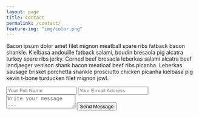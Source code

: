 ```yaml
---
layout: page
title: Contact
permalink: /contact/
feature-img: "img/color.png"
---
```


Bacon ipsum dolor amet filet mignon meatball spare ribs fatback bacon shankle. Kielbasa andouille fatback salami, boudin bresaola pig alcatra turkey spare ribs jerky. Corned beef bresaola leberkas salami alcatra beef landjaeger venison shank bacon meatloaf beef ribs picanha. Leberkas sausage brisket porchetta shankle prosciutto chicken picanha kielbasa pig kevin t-bone turducken filet mignon jowl.

<!-- The action attribute defines the action to be performed when the form is submitted. -->
<!-- Normally, the form data is sent to a web page on the server when the user clicks on the submit button. -->
<!-- The form-handler is typically a server page with a script for processing input data. -->
<form action="https://getsimpleform.com/messages?form_api_token=515748d70b0da90e17b166b0ab05a86e" method="post">
  <!-- the redirect_to is optional, the form will redirect to the referrer on submission -->
  <input type='hidden' name='redirect_to' value='http://samibirnbaum.github.io/thank-you' />
  <input type='text' name='name' placeholder='Your Full Name' />
  <input type='email' name='email' placeholder='Your E-mail Address' />
  <textarea name='message' placeholder='Write your message ...'></textarea>
  <input type='submit' value='Send Message' />
</form>